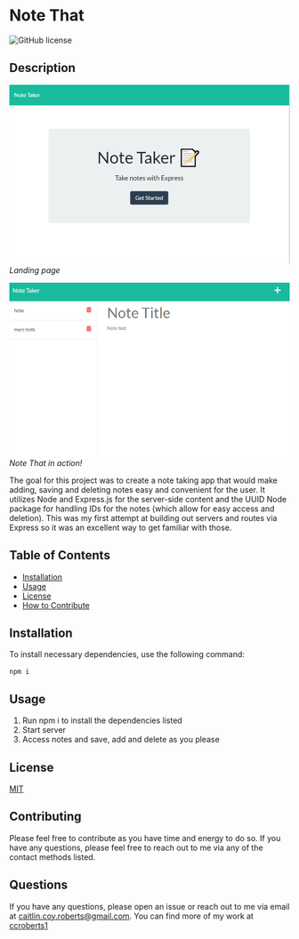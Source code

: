 # Note That

![GitHub license](https://img.shields.io/badge/license-MIT-orange)

## Description

![Screenshot of Landing Page](./images/screenshotLanding.png)
_Landing page_

![Screenshot of Note That in action!](./images/screenshotTakeNote.png)
_Note That in action!_

The goal for this project was to create a note taking app that would make adding, saving and deleting notes easy and convenient for the user. It utilizes Node and Express.js for the server-side content and the UUID Node package for handling IDs for the notes (which allow for easy access and deletion). This was my first attempt at building out servers and routes via Express so it was an excellent way to get familiar with those.

## Table of Contents

- [Installation](#installation)
- [Usage](#usage)
- [License](#license)
- [How to Contribute](#contributing)

## Installation

To install necessary dependencies, use the following command:

```
npm i
```

## Usage

1. Run npm i to install the dependencies listed
2. Start server
3. Access notes and save, add and delete as you please

## License

[MIT](https://choosealicense.com/licenses/mit/)

## Contributing

Please feel free to contribute as you have time and energy to do so. If you have any questions, please feel free to reach out to me via any of the contact methods listed.

## Questions

If you have any questions, please open an issue or reach out to me via email at <caitlin.coy.roberts@gmail.com>. You can find more of my work at [ccroberts1](https://github.com/ccroberts1)
